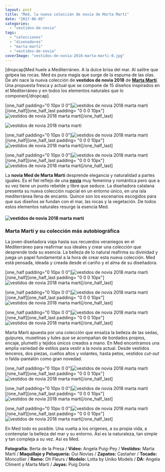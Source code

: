 ```yaml
---
layout: post
title: "Med, la nueva colección de novia de Marta Martí"
date: "2017-06-05"
categories: 
  - "vestidos-de-novia"
tags: 
  - "colecciones"
  - "disenadores"
  - "marta-marti"
  - "vestidos-de-novia"
coverImage: "vestidos-de-novia-2018-marta-marti-0.jpg"
---
```


\[dropcap\]Med huele a Mediterráneo. A la dulce brisa del mar. Al salitre que golpea las rocas. Med es pura magia que surge de la espuma de las olas. De ahí nace la nueva colección de **vestidos de novia 2018** de [**Marta Martí**](http://www.mmarti.es/). Una propuesta fresca y actual que se compone de 15 diseños inspirados en el Mediterráneo y en todos los elementos naturales que lo componen\[/dropcap\].

\[one\_half padding="0 10px 0 0"\]![vestidos de novia 2018 marta marti](/images/vestidos-de-novia-2018-marta-marti-1.jpg)\[/one\_half\]\[one\_half\_last padding= "0 0 0 10px"\]![vestidos de novia 2018 marta marti](/images/vestidos-de-novia-2018-marta-marti-2.jpg)\[/one\_half\_last\]

![vestidos de novia 2018 marta marti](/images/vestidos-de-novia-2018-marta-marti-3.jpg)

\[one\_half padding="0 10px 0 0"\]![vestidos de novia 2018 marta marti](/images/vestidos-de-novia-2018-marta-marti-4.jpg)\[/one\_half\]\[one\_half\_last padding= "0 0 0 10px"\]![vestidos de novia 2018 marta marti](/images/vestidos-de-novia-2018-marta-marti-5.jpg)\[/one\_half\_last\]

\[one\_half padding="0 10px 0 0"\]![vestidos de novia 2018 marta marti](/images/vestidos-de-novia-2018-marta-marti-6.jpg)\[/one\_half\]\[one\_half\_last padding= "0 0 0 10px"\]![vestidos de novia 2018 marta marti](/images/vestidos-de-novia-2018-marta-marti-7.jpg)\[/one\_half\_last\]

La **novia Med de Marta Martí** desprende elegancia y naturalidad a partes iguales. Es el fiel reflejo de una [**novia**](https://petitpleasures.com/vestidos-de-novia/) muy femenina y romántica pero que a su vez tiene un punto rebelde y libre que seduce. La diseñadora catalana presenta su nueva colección nupcial en un entorno único, en una isla mediterránea llena de encanto. Quince son los escenarios escogidos para que sus diseños se fundan con el mar, las rocas y la vegetación. De todos estos elementos naturales resurge la esencia Med.

#### ![vestidos de novia 2018 marta marti](/images/vestidos-de-novia-2018-marta-marti-8.jpg)

### Marta Martí y su colección más autobiográfica

La joven diseñadora viaja hasta sus recuerdos veraniegos en el Mediterráneo para reafirmar sus ideales y crear una colección que desprende toda su esencia. La belleza de lo natural reafirma su divinidad y juega un papel fundamental a la hora de crear esta nueva colección. Med está pensada, ideada y creada desde el cariño y el alma de su diseñadora.

\[one\_half padding="0 10px 0 0"\]![vestidos de novia 2018 marta marti](/images/vestidos-de-novia-2018-marta-marti-9.jpg)\[/one\_half\]\[one\_half\_last padding= "0 0 0 10px"\]![vestidos de novia 2018 marta marti](/images/vestidos-de-novia-2018-marta-marti-10.jpg)\[/one\_half\_last\]

\[one\_half padding="0 10px 0 0"\]![vestidos de novia 2018 marta marti](/images/vestidos-de-novia-2018-marta-marti-11.jpg)\[/one\_half\]\[one\_half\_last padding= "0 0 0 10px"\]![vestidos de novia 2018 marta marti](/images/vestidos-de-novia-2018-marta-marti-12.jpg)\[/one\_half\_last\]

\[one\_half padding="0 10px 0 0"\]![vestidos de novia 2018 marta marti](/images/vestidos-de-novia-2018-marta-marti-13.jpg)\[/one\_half\]\[one\_half\_last padding= "0 0 0 10px"\]![vestidos de novia 2018 marta marti](/images/vestidos-de-novia-2018-marta-marti-14.jpg)\[/one\_half\_last\]

Marta Martí apuesta por una colección que ensalza la belleza de las sedas, guipures, muselinas y tules que se acompañan de bordados propios, encaje, plumetti y tejidos únicos creados a mano. En Med encontramos una amplia variedad de estilos para vestir a la novia actual. Desde vestidos lenceros, dos piezas, cuellos altos y volantes, hasta petos, vestidos _cut-out_ o falda-pantalón como gran novedad.

\[one\_half padding="0 10px 0 0"\]![vestidos de novia 2018 marta marti](/images/vestidos-de-novia-2018-marta-marti-15.jpg)\[/one\_half\]\[one\_half\_last padding= "0 0 0 10px"\]![vestidos de novia 2018 marta marti](/images/vestidos-de-novia-2018-marta-marti-16.jpg)\[/one\_half\_last\]

\[one\_half padding="0 10px 0 0"\]![vestidos de novia 2018 marta marti](/images/vestidos-de-novia-2018-marta-marti-17.jpg)\[/one\_half\]\[one\_half\_last padding= "0 0 0 10px"\]![vestidos de novia 2018 marta marti](/images/vestidos-de-novia-2018-marta-marti-18.jpg)\[/one\_half\_last\]

\[one\_half padding="0 10px 0 0"\]![vestidos de novia 2018 marta marti](/images/vestidos-de-novia-2018-marta-marti-19.jpg)\[/one\_half\]\[one\_half\_last padding= "0 0 0 10px"\]![vestidos de novia 2018 marta marti](/images/vestidos-de-novia-2018-marta-marti-20.jpg)\[/one\_half\_last\]

En Med todo es posible. Una vuelta a los orígenes, a su propia vida, a contemplar la belleza del mar y su entorno. Así es la naturaleza, tan simple y tan compleja a su vez. Así es Med.

**Fotografía:** Berta de la Presa / **Vídeo:** Angela Puig-Pey / **Vestidos:** Marta Martí / **Maquillaje y Peluquería:** Oui Novias / **Zapatos:** Castañer / **Tocado:** Moncollier / **Ramo:** Oh Fleurs / **Modelo:** Lotta by Uniko Models / **DA:** Angela Climent y Marta Martí / **Joyas:** Puig Doria
